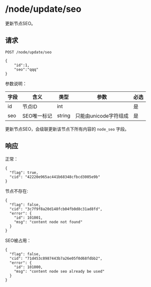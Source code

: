 # /node/update/seo

更新节点SEO。

## 请求

```
POST /node/update/seo

{
	"id":1,
	"seo":"qqq"
}
```

参数说明：

| 字段   |      含义   |类型  |   参数 |  必选 |
|----------|--------|------|------|------|
| id | 节点ID | int | | 是 |
| seo | SEO唯一标记 | string | 只能由unicode字符组成| 是 |

更新节点SEO，会级联更新该节点下所有内容的 `node_seo` 字段。

## 响应

正常：

```
{
  "flag": true,
  "cid": "42220e965ac441b68348cfbcd3005e9b"
}
```

节点不存在:

```
{
  "flag": false,
  "cid": "3c7f9f8a20d148fcb04fb0d8c31ad8fd",
  "error": {
    "id": 101001,
    "msg": "content node not found"
  }
}
```

SEO被占用：

```
{
  "flag": false,
  "cid": "71d453c8987443b7a26e05f0d68fdbb2",
  "error": {
    "id": 101000,
    "msg": "content node seo already be used"
  }
}
```